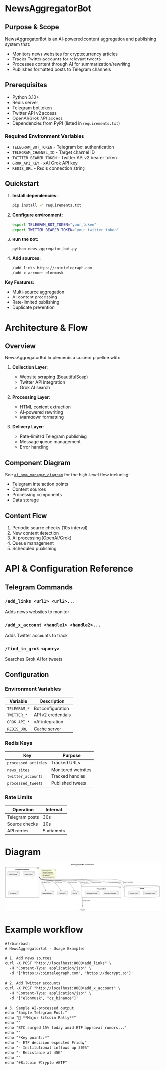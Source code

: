 # NewsAggregatorBot

## Purpose & Scope
NewsAggregatorBot is an AI-powered content aggregation and publishing system that:
- Monitors news websites for cryptocurrency articles
- Tracks Twitter accounts for relevant tweets
- Processes content through AI for summarization/rewriting
- Publishes formatted posts to Telegram channels

## Prerequisites
- Python 3.10+
- Redis server
- Telegram bot token
- Twitter API v2 access
- OpenAI/Grok API access
- Dependencies from PyPI (listed in `requirements.txt`)

### Required Environment Variables
- `TELEGRAM_BOT_TOKEN` - Telegram bot authentication
- `TELEGRAM_CHANNEL_ID` - Target channel ID
- `TWITTER_BEARER_TOKEN` - Twitter API v2 bearer token
- `GROK_API_KEY` - xAI Grok API key
- `REDIS_URL` - Redis connection string

## Quickstart
1. **Install dependencies:**
   ```bash
   pip install -r requirements.txt
   ```

2. **Configure environment:**
   ```bash
   export TELEGRAM_BOT_TOKEN="your_token"
   export TWITTER_BEARER_TOKEN="your_twitter_token"
   ```

3. **Run the bot:**
   ```bash
   python news_aggregator_bot.py
   ```

4. **Add sources:**
   ```
   /add_links https://cointelegraph.com
   /add_x_account elonmusk
   ```

**Key Features:**
- Multi-source aggregation
- AI content processing
- Rate-limited publishing
- Duplicate prevention

# Architecture & Flow

## Overview
NewsAggregatorBot implements a content pipeline with:

1. **Collection Layer**:
   - Website scraping (BeautifulSoup)
   - Twitter API integration
   - Grok AI search

2. **Processing Layer**:
   - HTML content extraction
   - AI-powered rewriting
   - Markdown formatting

3. **Delivery Layer**:
   - Rate-limited Telegram publishing
   - Message queue management
   - Error handling

## Component Diagram
See [`ai_smm_manager_diagram`](images/diagrams/ai_smm_manager.png) for the high-level flow including:
- Telegram interaction points
- Content sources
- Processing components
- Data storage

## Content Flow
1. Periodic source checks (10s interval)
2. New content detection
3. AI processing (OpenAI/Grok)
4. Queue management
5. Scheduled publishing

# API & Configuration Reference

## Telegram Commands

### `/add_links <url1> <url2>...`
Adds news websites to monitor

### `/add_x_account <handle1> <handle2>...`
Adds Twitter accounts to track

### `/find_in_grok <query>`
Searches Grok AI for tweets

## Configuration

### Environment Variables
| Variable | Description |
|----------|-------------|
| `TELEGRAM_*` | Bot configuration |
| `TWITTER_*` | API v2 credentials |
| `GROK_API_*` | xAI integration |
| `REDIS_URL` | Cache server |

### Redis Keys
| Key | Purpose |
|-----|---------|
| `processed_articles` | Tracked URLs |
| `news_sites` | Monitored websites |
| `twitter_accounts` | Tracked handles |
| `processed_tweets` | Published tweets |

### Rate Limits
| Operation | Interval |
|-----------|---------|
| Telegram posts | 30s |
| Source checks | 10s |
| API retries | 5 attempts |

# Diagram

![ai_smm_manager.png](images/diagrams/ai_smm_manager.png)

# Example workflow
```
#!/bin/bash
# NewsAggregatorBot - Usage Examples

# 1. Add news sources
curl -X POST "http://localhost:8000/add_links" \
  -H "Content-Type: application/json" \
  -d '["https://cointelegraph.com", "https://decrypt.co"]'

# 2. Add Twitter accounts
curl -X POST "http://localhost:8000/add_x_account" \
  -H "Content-Type: application/json" \
  -d '["elonmusk", "cz_binance"]'

# 3. Sample AI-processed output
echo "Sample Telegram Post:"
echo "🚀 **Major Bitcoin Rally**"
echo ""
echo "BTC surged 15% today amid ETF approval rumors..."
echo ""
echo "*Key points:*"
echo "- ETF decision expected Friday"
echo "- Institutional inflows up 300%"
echo "- Resistance at 45K"
echo ""
echo "#Bitcoin #Crypto #ETF"
```